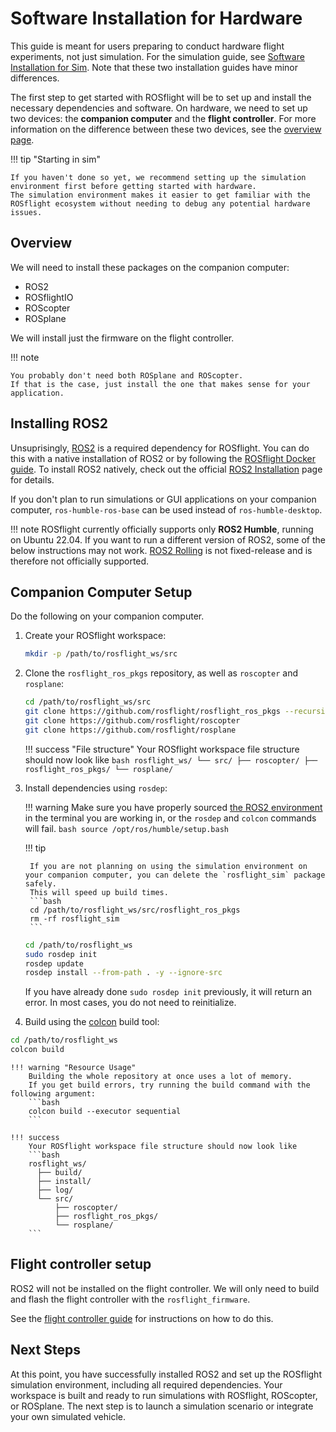 # Software Installation for Hardware

This guide is meant for users preparing to conduct hardware flight experiments, not just simulation.
For the simulation guide, see [Software Installation for Sim](./installation-sim.md).
Note that these two installation guides have minor differences.

The first step to get started with ROSflight will be to set up and install the necessary dependencies and software.
On hardware, we need to set up two devices: the **companion computer** and the **flight controller**.
For more information on the difference between these two devices, see the [overview page](../overview.md).

!!! tip "Starting in sim"

    If you haven't done so yet, we recommend setting up the simulation environment first before getting started with hardware.
    The simulation environment makes it easier to get familiar with the ROSflight ecosystem without needing to debug any potential hardware issues.


## Overview

We will need to install these packages on the companion computer:

- ROS2
- ROSflightIO
- ROScopter
- ROSplane

We will install just the firmware on the flight controller.

!!! note

    You probably don't need both ROSplane and ROScopter.
    If that is the case, just install the one that makes sense for your application.

## Installing ROS2

Unsuprisingly, [ROS2](https://docs.ros.org/en/humble/index.html) is a required dependency for ROSflight.
You can do this with a native installation of ROS2 or by following the [ROSflight Docker guide](./using-docker-with-rosflight.md).
To install ROS2 natively, check out the official [ROS2 Installation](https://docs.ros.org/en/humble/Installation/Ubuntu-Install-Debians.html) page for details.

If you don't plan to run simulations or GUI applications on your companion computer, `ros-humble-ros-base` can be used instead of `ros-humble-desktop`.

!!! note
    ROSflight currently officially supports only **ROS2 Humble**, running on Ubuntu 22.04.
    If you want to run a different version of ROS2, some of the below instructions may not work.
    [ROS2 Rolling](https://docs.ros.org/en/rolling/Installation/Ubuntu-Install-Debians.html) is not fixed-release and is therefore not officially supported. 


## Companion Computer Setup

Do the following on your companion computer.

1. Create your ROSflight workspace:
    ```bash
    mkdir -p /path/to/rosflight_ws/src
    ```

1. Clone the `rosflight_ros_pkgs` repository, as well as `roscopter` and `rosplane`:
    ```bash
    cd /path/to/rosflight_ws/src
    git clone https://github.com/rosflight/rosflight_ros_pkgs --recursive
    git clone https://github.com/rosflight/roscopter
    git clone https://github.com/rosflight/rosplane
    ```

    !!! success "File structure"
        Your ROSflight workspace file structure should now look like
        ```bash
        rosflight_ws/
          └── src/
              ├── roscopter/
              ├── rosflight_ros_pkgs/
              └── rosplane/
        ```

1. Install dependencies using `rosdep`:

    !!! warning
        Make sure you have properly sourced [the ROS2 environment](https://docs.ros.org/en/humble/Tutorials/Beginner-CLI-Tools/Configuring-ROS2-Environment.html) in the terminal you are working in, or the `rosdep` and `colcon` commands will fail.
        ```bash
        source /opt/ros/humble/setup.bash
        ```

    !!! tip

        If you are not planning on using the simulation environment on your companion computer, you can delete the `rosflight_sim` package safely.
        This will speed up build times.
        ```bash
        cd /path/to/rosflight_ws/src/rosflight_ros_pkgs
        rm -rf rosflight_sim
        ```

    ```bash
    cd /path/to/rosflight_ws
    sudo rosdep init
    rosdep update
    rosdep install --from-path . -y --ignore-src
    ```

    If you have already done `sudo rosdep init` previously, it will return an error.
    In most cases, you do not need to reinitialize.

1. Build using the [colcon](https://docs.ros.org/en/humble/Tutorials/Beginner-Client-Libraries/Colcon-Tutorial.html) build tool:
```bash
cd /path/to/rosflight_ws
colcon build
```

    !!! warning "Resource Usage"
        Building the whole repository at once uses a lot of memory.
        If you get build errors, try running the build command with the following argument:
        ```bash
        colcon build --executor sequential
        ```

    !!! success
        Your ROSflight workspace file structure should now look like
        ```bash
        rosflight_ws/
          ├── build/
          ├── install/
          ├── log/
          └── src/
              ├── roscopter/
              ├── rosflight_ros_pkgs/
              └── rosplane/
        ```

## Flight controller setup

ROS2 will not be installed on the flight controller.
We will only need to build and flash the flight controller with the `rosflight_firmware`.

See the [flight controller guide](../concepts/flight-controller-setup.md) for instructions on how to do this.

## Next Steps

At this point, you have successfully installed ROS2 and set up the ROSflight simulation environment, including all required dependencies.
Your workspace is built and ready to run simulations with ROSflight, ROScopter, or ROSplane.
The next step is to launch a simulation scenario or integrate your own simulated vehicle.
<!--For guidance on running simulations, see the [simulation quickstart guide](./simulation-quickstart.md).-->
